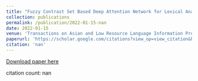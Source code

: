 ```yaml
---
title: "Fuzzy Contrast Set Based Deep Attention Network for Lexical Analysis and Mental Health Treatment"
collection: publications
permalink: /publication/2022-01-15-nan
date: 2022-01-15
venue: 'Transactions on Asian and Low Resource Language Information Processing'
paperurl: 'https://scholar.google.com/citations?view_op=view_citation&hl=en&user=CCckbEUAAAAJ&cstart=20&pagesize=80&citation_for_view=CCckbEUAAAAJ:S16KYo8Pm5AC'
citation: 'nan'
---
```

[Download paper here](https://scholar.google.com/citations?view_op=view_citation&hl=en&user=CCckbEUAAAAJ&cstart=20&pagesize=80&citation_for_view=CCckbEUAAAAJ:S16KYo8Pm5AC)

citation count: nan